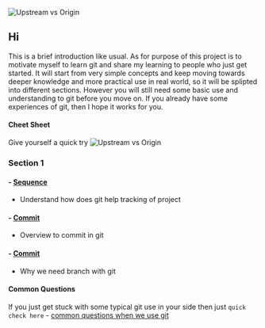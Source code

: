 ![Upstream vs Origin](https://github.com/Seven-Bi/GitTut/blob/master/images/cov/cover.jpg)

## Hi
This is a brief introduction like usual.
As for purpose of this project is to motivate myself to learn git and share my learning to people who just get started.
It will start from very simple concepts and keep moving towards deeper knowledge and more practical use in real world, so it will be splipted into 
different sections. However you will still need some basic use and understanding to git before you move on.
If you already have some experiences of git, then I hope it works for you.


#### Cheet Sheet
Give yourself a quick try
![Upstream vs Origin](https://github.com/Seven-Bi/GitTut/blob/master/images/cheat_sheet.png)


### Section 1
#### - [Sequence](./Section_1/1_sequence.md)
- Understand how does git help tracking of project

#### - [Commit](./Section_1/2_commit.md)
- Overview to commit in git

#### - [Commit](./Section_1/3_branch.md)
- Why we need branch with git

#### Common Questions
If you just get stuck with some typical git use in your side then just ``quick check here`` - [common questions when we use git](./common_questions/note.md)